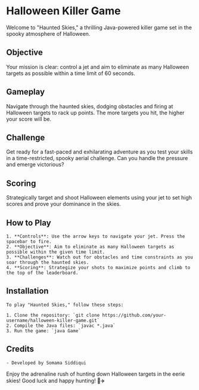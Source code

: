 # Halloween Killer Game

Welcome to "Haunted Skies," a thrilling Java-powered killer game set in the spooky atmosphere of Halloween.

## Objective

Your mission is clear: control a jet and aim to eliminate as many Halloween targets as possible within a time limit of 60 seconds.

## Gameplay

Navigate through the haunted skies, dodging obstacles and firing at Halloween targets to rack up points. The more targets you hit, the higher your score will be.

## Challenge

Get ready for a fast-paced and exhilarating adventure as you test your skills in a time-restricted, spooky aerial challenge. Can you handle the pressure and emerge victorious?

## Scoring

Strategically target and shoot Halloween elements using your jet to set high scores and prove your dominance in the skies.

## How to Play
```
1. **Controls**: Use the arrow keys to navigate your jet. Press the spacebar to fire.
2. **Objective**: Aim to eliminate as many Halloween targets as possible within the given time limit.
3. **Challenges**: Watch out for obstacles and time constraints as you soar through the haunted skies.
4. **Scoring**: Strategize your shots to maximize points and climb to the top of the leaderboard.
```

## Installation
```
To play "Haunted Skies," follow these steps:

1. Clone the repository: `git clone https://github.com/your-username/halloween-killer-game.git`
2. Compile the Java files: `javac *.java`
3. Run the game: `java Game`
```

## Credits

`- Developed by Somama Siddiqui`


Enjoy the adrenaline rush of hunting down Halloween targets in the eerie skies! Good luck and happy hunting! 🎃✈️
